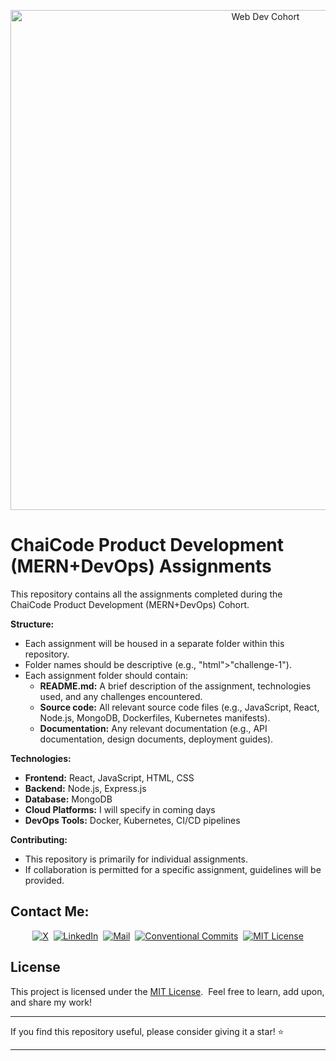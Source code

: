 <a href="https://courses.chaicode.com/">
  <p align=center>
    <img width = "800px" alt="Web Dev Cohort" src="https://imgproxy.learnyst.com/learnyst-user-assets/school-assets/schools/171024/courses/214297/2Techies_lyst1734202474139.jpg">
  <p>
</a>

# ChaiCode Product Development (MERN+DevOps) Assignments

This repository contains all the assignments completed during the ChaiCode Product Development (MERN+DevOps) Cohort. 

**Structure:**

* Each assignment will be housed in a separate folder within this repository.
* Folder names should be descriptive (e.g., "html">"challenge-1").
* Each assignment folder should contain:
    * **README.md:** A brief description of the assignment, technologies used, and any challenges encountered.
    * **Source code:** All relevant source code files (e.g., JavaScript, React, Node.js, MongoDB, Dockerfiles, Kubernetes manifests).
    * **Documentation:** Any relevant documentation (e.g., API documentation, design documents, deployment guides).

**Technologies:**

* **Frontend:** React, JavaScript, HTML, CSS
* **Backend:** Node.js, Express.js
* **Database:** MongoDB
* **Cloud Platforms:** I will specify in coming days
* **DevOps Tools:** Docker, Kubernetes, CI/CD pipelines

**Contributing:**

* This repository is primarily for individual assignments.
* If collaboration is permitted for a specific assignment, guidelines will be provided.

## Contact Me:

<div align= center>

[![X](https://img.shields.io/badge/X-@helloaviraj-black?style=flat&logo=x)](https://twitter.com/helloaviraj)&nbsp;&nbsp;[![LinkedIn](https://img.shields.io/badge/LinkedIn-@avirajsingh-blue?style=flat&logo=linkedin)](https://www.linkedin.com/in/avirajsingh11)&nbsp;&nbsp;[![Mail](https://img.shields.io/badge/Mail-itsavirajsingh@gmail.com-blue?style=flat&logo=mail)](mailto:itsavirajsingh@gmail.com)&nbsp;&nbsp;[![Conventional Commits](https://img.shields.io/badge/Conventional%20Commits-1.0.0-yellow?style=flat)](https://www.conventionalcommits.org/v1.0.0/)&nbsp;&nbsp;[![MIT License](https://img.shields.io/badge/License-MIT-green?style=flat)](https://opensource.org/licenses/MIT)

</div>

## License

This project is licensed under the [MIT License](./LICENSE). &nbsp;Feel free to learn, add upon, and share my work!

---

If you find this repository useful, please consider giving it a star! ⭐

---

